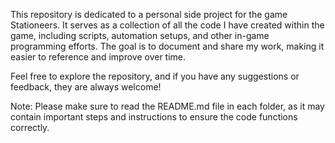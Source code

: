 This repository is dedicated to a personal side project for the game Stationeers.
It serves as a collection of all the code I have created within the game, including scripts, automation setups, and other in-game programming efforts.
The goal is to document and share my work, making it easier to reference and improve over time.

Feel free to explore the repository, and if you have any suggestions or feedback, they are always welcome!

Note:
Please make sure to read the README.md file in each folder, as it may contain important steps and instructions to ensure the code functions correctly.